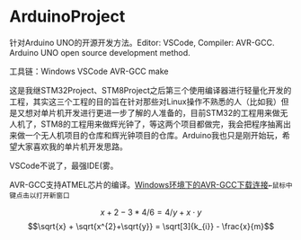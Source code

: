 # ArduinoProject
针对Arduino UNO的开源开发方法。Editor: VSCode, Compiler: AVR-GCC. Arduino UNO open source development method.

工具链：Windows VSCode AVR-GCC make

这是我继STM32Project、STM8Project之后第三个使用编译器进行轻量化开发的工程，其实这三个工程的目的旨在针对那些对Linux操作不熟悉的人（比如我）但是又想对单片机开发进行更进一步了解的人准备的，目前STM32的工程用来做无人机了，STM8的工程用来做辉光钟了，等这两个项目都做完，我会把程序抽离出来做一个无人机项目的仓库和辉光钟项目的仓库。Arduino我也只是刚开始玩，希望大家喜欢我的单片机开发思路。

VSCode不说了，最强IDE(雾。

AVR-GCC支持ATMEL芯片的编译。[Windows环境下的AVR-GCC下载连接](https://blog.zakkemble.net/avr-gcc-builds/)`←鼠标中键点击以打开新窗口`

$$ x+2-3*4/6=4/y + x\cdot y $$
$$\sqrt{x} + \sqrt{x^{2}+\sqrt{y}} = \sqrt[3]{k_{i}} - \frac{x}{m}$$